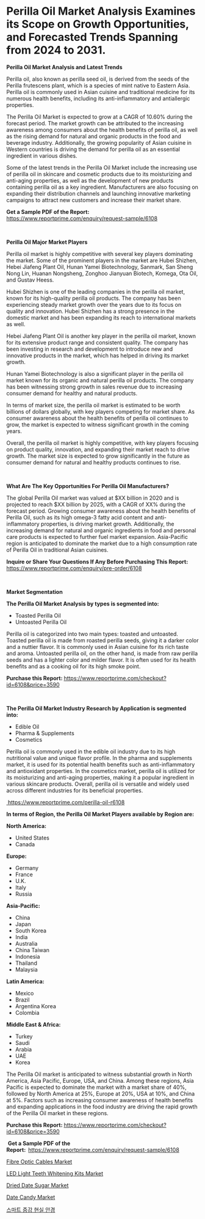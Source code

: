 <p><h1>Perilla Oil Market Analysis Examines its Scope on Growth Opportunities, and Forecasted Trends Spanning from 2024 to 2031.</h1></p><p><strong>Perilla Oil Market Analysis and Latest Trends</strong></p>
<p><p>Perilla oil, also known as perilla seed oil, is derived from the seeds of the Perilla frutescens plant, which is a species of mint native to Eastern Asia. Perilla oil is commonly used in Asian cuisine and traditional medicine for its numerous health benefits, including its anti-inflammatory and antiallergic properties.</p><p>The Perilla Oil Market is expected to grow at a CAGR of 10.60% during the forecast period. The market growth can be attributed to the increasing awareness among consumers about the health benefits of perilla oil, as well as the rising demand for natural and organic products in the food and beverage industry. Additionally, the growing popularity of Asian cuisine in Western countries is driving the demand for perilla oil as an essential ingredient in various dishes.</p><p>Some of the latest trends in the Perilla Oil Market include the increasing use of perilla oil in skincare and cosmetic products due to its moisturizing and anti-aging properties, as well as the development of new products containing perilla oil as a key ingredient. Manufacturers are also focusing on expanding their distribution channels and launching innovative marketing campaigns to attract new customers and increase their market share.</p></p>
<p><strong>Get a Sample PDF of the Report:&nbsp;</strong> <a href="https://www.reportprime.com/enquiry/request-sample/6108">https://www.reportprime.com/enquiry/request-sample/6108</a></p>
<p>&nbsp;</p>
<p><strong>Perilla Oil Major Market Players</strong></p>
<p><p>Perilla oil market is highly competitive with several key players dominating the market. Some of the prominent players in the market are Hubei Shizhen, Hebei Jiafeng Plant Oil, Hunan Yamei Biotechnology, Sanmark, San Sheng Nong Lin, Huanan Nongsheng, Zonghoo Jianyuan Biotech, Komega, Ota Oil, and Gustav Heess.</p><p>Hubei Shizhen is one of the leading companies in the perilla oil market, known for its high-quality perilla oil products. The company has been experiencing steady market growth over the years due to its focus on quality and innovation. Hubei Shizhen has a strong presence in the domestic market and has been expanding its reach to international markets as well.</p><p>Hebei Jiafeng Plant Oil is another key player in the perilla oil market, known for its extensive product range and consistent quality. The company has been investing in research and development to introduce new and innovative products in the market, which has helped in driving its market growth.</p><p>Hunan Yamei Biotechnology is also a significant player in the perilla oil market known for its organic and natural perilla oil products. The company has been witnessing strong growth in sales revenue due to increasing consumer demand for healthy and natural products.</p><p>In terms of market size, the perilla oil market is estimated to be worth billions of dollars globally, with key players competing for market share. As consumer awareness about the health benefits of perilla oil continues to grow, the market is expected to witness significant growth in the coming years.</p><p>Overall, the perilla oil market is highly competitive, with key players focusing on product quality, innovation, and expanding their market reach to drive growth. The market size is expected to grow significantly in the future as consumer demand for natural and healthy products continues to rise.</p></p>
<p>&nbsp;</p>
<p><strong>What Are The Key Opportunities For Perilla Oil Manufacturers?</strong></p>
<p><p>The global Perilla Oil market was valued at $XX billion in 2020 and is projected to reach $XX billion by 2025, with a CAGR of XX% during the forecast period. Growing consumer awareness about the health benefits of Perilla Oil, such as its high omega-3 fatty acid content and anti-inflammatory properties, is driving market growth. Additionally, the increasing demand for natural and organic ingredients in food and personal care products is expected to further fuel market expansion. Asia-Pacific region is anticipated to dominate the market due to a high consumption rate of Perilla Oil in traditional Asian cuisines.</p></p>
<p><strong>Inquire or Share Your Questions If Any Before Purchasing This Report:</strong> <a href="https://www.reportprime.com/enquiry/pre-order/6108">https://www.reportprime.com/enquiry/pre-order/6108</a></p>
<p>&nbsp;</p>
<p><strong>Market Segmentation</strong></p>
<p><strong>The Perilla Oil Market Analysis by types is segmented into:</strong></p>
<p><ul><li>Toasted Perilla Oil</li><li>Untoasted Perilla Oil</li></ul></p>
<p><p>Perilla oil is categorized into two main types: toasted and untoasted. Toasted perilla oil is made from roasted perilla seeds, giving it a darker color and a nuttier flavor. It is commonly used in Asian cuisine for its rich taste and aroma. Untoasted perilla oil, on the other hand, is made from raw perilla seeds and has a lighter color and milder flavor. It is often used for its health benefits and as a cooking oil for its high smoke point.</p></p>
<p><strong>Purchase this Report:&nbsp;</strong><a href="https://www.reportprime.com/checkout?id=6108&price=3590">https://www.reportprime.com/checkout?id=6108&price=3590</a></p>
<p>&nbsp;</p>
<p><strong>The Perilla Oil Market Industry Research by Application is segmented into:</strong></p>
<p><ul><li>Edible Oil</li><li>Pharma & Supplements</li><li>Cosmetics</li></ul></p>
<p><p>Perilla oil is commonly used in the edible oil industry due to its high nutritional value and unique flavor profile. In the pharma and supplements market, it is used for its potential health benefits such as anti-inflammatory and antioxidant properties. In the cosmetics market, perilla oil is utilized for its moisturizing and anti-aging properties, making it a popular ingredient in various skincare products. Overall, perilla oil is versatile and widely used across different industries for its beneficial properties.</p></p>
<p><a href="https://www.reportprime.com/perilla-oil-r6108">&nbsp;https://www.reportprime.com/perilla-oil-r6108</a></p>
<p><strong>In terms of Region, the Perilla Oil Market Players available by Region are:</strong></p>
<p>
    <p> <strong> North America: </strong>
        <ul>
            <li>United States</li>
            <li>Canada</li>
        </ul>
        </p> 
    <p> <strong> Europe: </strong>
        <ul>
            <li>Germany</li>
            <li>France</li>
            <li>U.K.</li>
            <li>Italy</li>
            <li>Russia</li>
        </ul>
        </p> 
    <p> <strong> Asia-Pacific: </strong>
        <ul>
            <li>China</li>
            <li>Japan</li>
            <li>South Korea</li>
            <li>India</li>
            <li>Australia</li>
            <li>China Taiwan</li>
            <li>Indonesia</li>
            <li>Thailand</li>
            <li>Malaysia</li>
        </ul>
        </p> 
    <p> <strong> Latin America: </strong>
        <ul>
            <li>Mexico</li>
            <li>Brazil</li>
            <li>Argentina Korea</li>
            <li>Colombia</li>
        </ul>
        </p> 
    <p> <strong> Middle East & Africa: </strong>
        <ul>
            <li>Turkey</li>
            <li>Saudi</li>
            <li>Arabia</li>
            <li>UAE</li>
            <li>Korea</li>
        </ul>
    </p>
    </p>
<p><p>The Perilla Oil market is anticipated to witness substantial growth in North America, Asia Pacific, Europe, USA, and China. Among these regions, Asia Pacific is expected to dominate the market with a market share of 40%, followed by North America at 25%, Europe at 20%, USA at 10%, and China at 5%. Factors such as increasing consumer awareness of health benefits and expanding applications in the food industry are driving the rapid growth of the Perilla Oil market in these regions.</p></p>
<p><strong>Purchase this Report: </strong><a href="https://www.reportprime.com/checkout?id=6108&price=3590">https://www.reportprime.com/checkout?id=6108&price=3590</a></p>
<p>&nbsp;<strong>Get a Sample PDF of the Report:&nbsp;&nbsp;</strong><a href="https://www.reportprime.com/enquiry/request-sample/6108">https://www.reportprime.com/enquiry/request-sample/6108</a></p>
<p><strong></strong></p>
<p><p><a href="https://www.linkedin.com/pulse/fibre-optic-cables-market-exploring-share-trends-future-growth-qgrzf">Fibre Optic Cables Market</a></p><p><a href="https://issuu.com/reportprime-2/docs/led-light-teeth-whitening-kits-market-size-2030.pp">LED Light Teeth Whitening Kits Market</a></p><p><a href="https://github.com/lubmix/Market-Research-Report-List-2/blob/main/dried-date-sugar-market.md">Dried Date Sugar Market</a></p><p><a href="https://github.com/joannagoyvaerts/Market-Research-Report-List-2/blob/main/date-candy-market.md">Date Candy Market</a></p><p><a href="https://github.com/vsckjg50460/Market-Research-Report-List-2/blob/main/614845971295.md">스마트 증강 현실 안경</a></p></p>